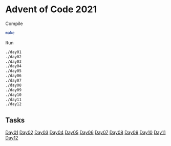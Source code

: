 # Advent of Code 2021

Compile

```bash
make
```

Run
```bash
./day01
./day02
./day03
./day04
./day05
./day06
./day07
./day08
./day09
./day10
./day11
./day12
```

## Tasks

[Day01](./tasks/day01.md)
[Day02](./tasks/day02.md)
[Day03](./tasks/day03.md)
[Day04](./tasks/day04.md)
[Day05](./tasks/day05.md)
[Day06](./tasks/day06.md)
[Day07](./tasks/day07.md)
[Day08](./tasks/day08.md)
[Day09](./tasks/day09.md)
[Day10](./tasks/day10.md)
[Day11](./tasks/day11.md)
[Day12](./tasks/day12.md)

